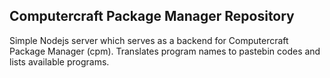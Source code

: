 ## Computercraft Package Manager Repository

Simple Nodejs server which serves as a backend for Computercraft Package Manager (cpm).
Translates program names to pastebin codes and lists available programs.
